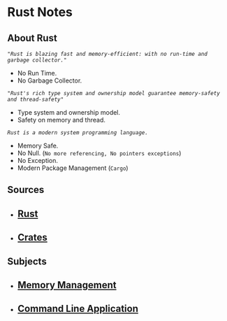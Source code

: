 # Rust Notes

## About Rust

*`"Rust is blazing fast and memory-efficient: with no run-time and garbage collector."`*

- No Run Time.
- No Garbage Collector.

*`"Rust's rich type system and ownership model guarantee memory-safety and thread-safety"`*

- Type system and ownership model.
- Safety on memory and thread.

*`Rust is a modern system programming language.`*

- Memory Safe.
- No Null. (`No more referencing, No pointers exceptions`)
- No Exception.
- Modern Package Management (`Cargo`)

## Sources

- ## [Rust](https://doc.rust-lang.org/book/title-page.html)

- ## [Crates](https://crates.io/)

## Subjects

- ##  [Memory Management](memory_management)

- ##  [Command Line Application](mars_calculator)
